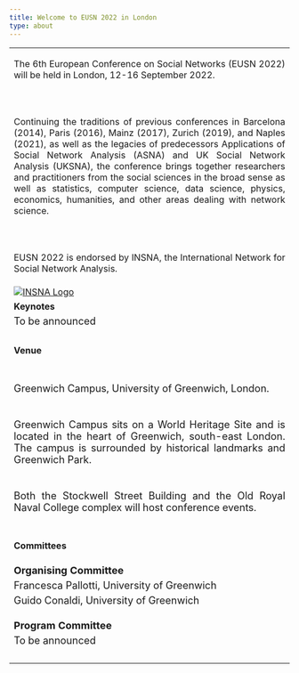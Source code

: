 ```yaml
---
title: Welcome to EUSN 2022 in London
type: about
---
```


  <table>
  <tr>
    <td><p align="justify">The 6th European Conference on Social Networks (EUSN 2022) will be held in London, 12-16 September 2022.</p></td>
  </tr>
   <tr>
    <td><br></td>
  </tr>
    <tr>
    <td><p align="justify">Continuing the traditions of previous conferences in Barcelona (2014), Paris (2016), Mainz (2017), Zurich (2019), and Naples (2021), as well as the legacies of predecessors Applications of Social Network Analysis (ASNA) and UK Social Network Analysis (UKSNA), the conference brings together researchers and practitioners from the social sciences in the broad sense as well as statistics, computer science, data science, physics, economics, humanities, and other areas dealing with network science. </p></td>
  </tr>
   <tr>
    <td><br></td>
  </tr>
   <tr>
    <td><p align="justify">EUSN 2022 is endorsed by INSNA, the International Network for Social Network Analysis.</p></td>
  </tr>
     <tr>
    <td><a title="INSNA" href="https://www.insna.org/" target="_blank" > <img class="my-12 max-w-full mx-auto" src="/img/INSNA_logo.png" alt="INSNA Logo"></a></td>
  </tr>
  <tr>
    <td><b>Keynotes</b></td>
  </tr>
   <tr>
    <td><font size="4">To be announced</font></td>
  </tr>
  <tr>
    <td><br></td>
  </tr>
  <tr>
    <td><b>Venue</b></td>
  </tr>
   <tr>
    <td><br></td>
  </tr>
   <tr>
    <td><p align="left"><font size="4">Greenwich Campus, University of Greenwich, London.</font></p></td>
  </tr>
    <tr>
    <td></td>
  </tr>
   <tr>
    <td><p align="justify"><font size="4">Greenwich Campus sits on a World Heritage Site and is located in the heart of Greenwich, south-east London. The campus is surrounded by historical landmarks and Greenwich Park.</font></p></td>
  </tr>
    <tr>
    <td></td>
  </tr>
     <tr>
    <td><p align="justify"><font size="4">Both the Stockwell Street Building and the Old Royal Naval College complex will host conference events.</font></p></td>
  </tr>
   <tr>
    <td><br></td>
  </tr>
    <tr>
    <td><b>Committees</b></td>
  </tr>
   <tr>
    <td></td>
  </tr>
   <tr>
    <td></td>
  </tr>
     <tr>
    <td></td>
  </tr>
   <tr>
    <td><font size="4"><b>Organising Committee</b></font></td>
  </tr>
   <tr>
    <td><font size="4">Francesca Pallotti, University of Greenwich</font></td>
  </tr>
   <tr>
    <td><font size="4">Guido Conaldi, University of Greenwich</font></td>
   </tr>
    <tr>
    <td></td>
  </tr>
    <tr>
    <td></td>
  </tr>
     <tr>
   <tr>
    <td></td>
  </tr>
    <td> <font size="4"> <b>Program Committee</b></font></td>
  </tr>
       <tr>
    <td><font size="4">To be announced</font></td>
  </tr>
    <tr>
    <td><br></td>
  </tr>
</table>      


